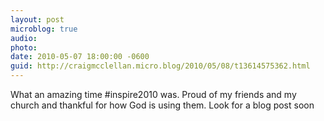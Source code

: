 ```yaml
---
layout: post
microblog: true
audio: 
photo: 
date: 2010-05-07 18:00:00 -0600
guid: http://craigmcclellan.micro.blog/2010/05/08/t13614575362.html
---
```

What an amazing time #inspire2010 was. Proud of my friends and my church and thankful for how God is using them. Look for a blog post soon
